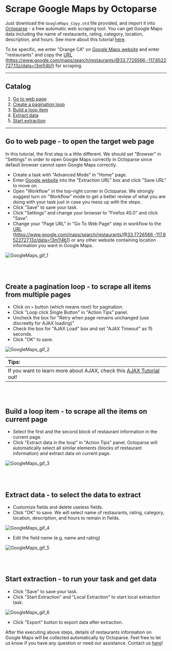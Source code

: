 # Scrape Google Maps by Octoparse

Just download the `GoogleMaps_Copy.otd` file provided, and import it into [Octoparse](https://www.octoparse.com) - a free automatic web scraping tool. You can get Google Maps data including the name of restaurants, rating, category, location, description, and hours. See more about this tutorial [here](https://www.octoparse.com/tutorial-7/scrape-data-on-google-maps).

To be specific, we enter "Orange CA" on [Google Maps website](https://www.google.com/maps) and enter "restaurants" and copy the [URL](https://www.google.com/maps/search/restaurants/@33.7726566,-117.8522727,13z/data=!3m1!4b1) (https://www.google.com/maps/search/restaurants/@33.7726566,-117.8522727,13z/data=!3m1!4b1) for scraping.

---

## Catalog

1. [Go to web page](#go-to-web-page---to-open-the-target-web-page)
2. [Create a pagination loop](#create-a-pagination-loop---to-scrape-all-items-from-multiple-pages)
3. [Build a loop item](#build-a-loop-item---to-scrape-all-the-items-on-current-page)
4. [Extract data](#extract-data---to-select-the-data-to-extract)
5. [Start extraction](#start-extraction---to-run-your-task-and-get-data)

---

## Go to web page - to open the target web page
In this tutorial, the first step is a little different. We should set "Browser" in "Settings" in order to open Google Maps correctly in Octoparse since default browser cannot open Google Maps correctly.

* Create a task with "Advanced Mode" in "Home" page.
* Enter [Google website](https://www.google.com) into the "Extraction URL" box and click "Save URL" to move on.
* Open "Workflow" in the top-right corner in Octoparse.
We strongly suggest turn on "Workflow" mode to get a better review of what you are doing with your task just in case you mess up with the steps.
* Click "Save" to save your task.
* Click "Settings" and change your browser to "Firefox 45.0" and click "Save".
* Change your "Page URL" in "Go To Web Page" step in workflow to the [URL](https://https://www.google.com/maps/search/restaurants/@33.7726566,-117.8522727,13z/data=!3m1!4b1) (https://www.google.com/maps/search/restaurants/@33.7726566,-117.8522727,13z/data=!3m1!4b1) or any other website containing location information you want in Google Maps.

![GoogleMaps_gif_1](https://raw.githubusercontent.com/octoparse/Scrape-Google-Maps-by-Octoparse/master/GoogleMaps_gif_1.gif)

<br><br>

## Create a pagination loop - to scrape all items from multiple pages

* Click on `>` button (which means next) for pagination.
* Click "Loop click Single Button" in "Action Tips" panel.
* Uncheck the box for "Retry when page remains unchanged (use discreetly for AJAX loading)"
* Check the box for "AJAX Load" box and set "AJAX Timeout" as 15 seconds.
* Click "OK" to save.

![GoogleMaps_gif_2](https://github.com/octoparse/Scrape-Google-Maps-by-Octoparse/blob/master/GoogleMaps_gif_2.gif?raw=true)

| Tips: |
| :------ |
| If you want to learn more about AJAX, check this [AJAX Tutorial](https://www.octoparse.com/tutorial-7/ajax) out! |

<br><br>

## Build a loop item - to scrape all the items on current page

* Select the first and the second block of restaurant information in the current page.
* Click "Extract data in the loop" in "Action Tips" panel.
Octoparse will automatically select all similar elements (blocks of restaurant information) and extract data on current page.

![GoogleMaps_gif_3](https://github.com/octoparse/Scrape-Google-Maps-by-Octoparse/blob/master/GoogleMaps_gif_3.gif?raw=true)

<br><br>

## Extract data - to select the data to extract
* Customize fields and delete useless fields.
* Click "OK" to save.
We will select name of restaurants, rating, category, location, description, and hours to remain in fields.

![GoogleMaps_gif_4](https://github.com/octoparse/Scrape-Google-Maps-by-Octoparse/blob/master/GoogleMaps_gif_4.gif?raw=true)

* Edit the field name (e.g. name and rating)

![GoogleMaps_gif_5](https://github.com/octoparse/Scrape-Google-Maps-by-Octoparse/blob/master/GoogleMaps_gif_5.gif?raw=true)

<br><br>

## Start extraction - to run your task and get data

* Click "Save" to save your task.
* Click "Start Extraction" and "Local Extraction" to start local extraction task. 

![GoogleMaps_gif_6](https://github.com/octoparse/Scrape-Google-Maps-by-Octoparse/blob/master/GoogleMaps_gif_6.gif?raw=true)

* Click "Export" button to export data after extraction. 

After the executing above steps, details of restaurants information on Google Maps will be collected automatically by Octoparse. Feel free to let us know if you have any question or need our assistance. Contact us [here](https://www.octoparse.com/contact)!
